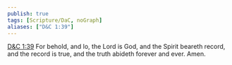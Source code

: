 ```yaml
---
publish: true
tags: [Scripture/DaC, noGraph]
aliases: ["D&C 1:39"]
---
```

[D&C 1:39](https://churchofjesuschrist.org/study/scriptures/dc-testament/dc/1?lang=eng&id=p39#p39) For behold, and lo, the Lord is God, and the Spirit beareth record, and the record is true, and the truth abideth forever and ever. Amen.





